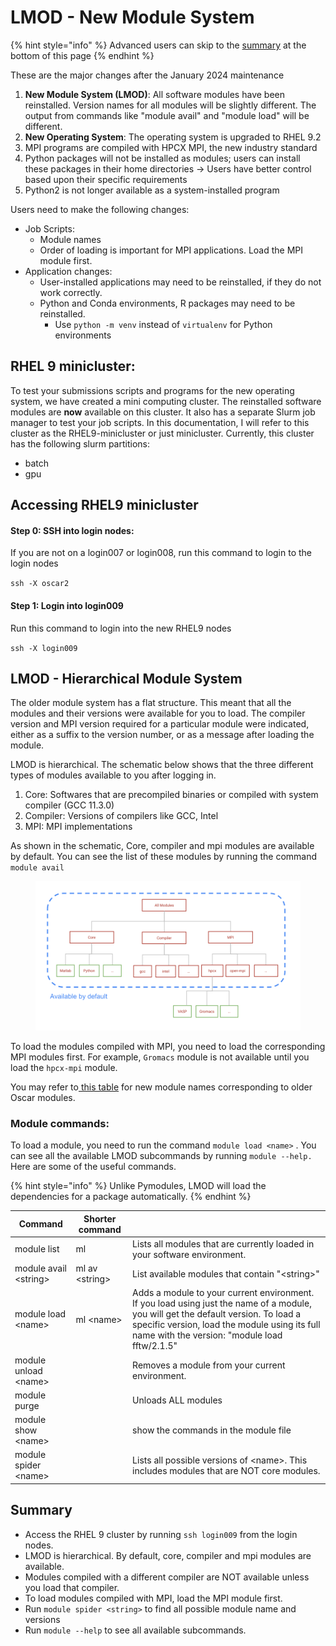 # LMOD - New Module System

{% hint style="info" %}
Advanced users can skip to the [summary](lmod-new-module-system.md#summary) at the bottom of this page
{% endhint %}

These are the major changes after the January 2024 maintenance

1. **New Module System (LMOD)**: All software modules have been reinstalled. Version names for all modules will be slightly different.  The output from commands like "module avail" and "module load" will be different.
2. **New Operating System**: The operating system is upgraded to RHEL 9.2
3. MPI programs are compiled with HPCX MPI, the new industry standard
4. Python packages will not be installed as modules; users can install these packages in their home directories -> Users have better control based upon their specific requirements
5. Python2 is not longer available as a system-installed program

Users need to make the following changes:

* Job Scripts:
  * Module names
  * Order of loading is important for MPI applications. Load the MPI module first.
* Application changes:
  * User-installed applications may need to be reinstalled, if they do not work correctly.
  * Python and  Conda environments, R packages may need to be reinstalled.
    * Use `python -m venv` instead of `virtualenv` for Python environments

## RHEL 9 minicluster:&#x20;

To test your submissions scripts and programs for the new operating system, we have created a mini computing cluster. The reinstalled software modules are **now** available on this cluster. It also has a separate Slurm job manager to test your job scripts. In this documentation, I will refer to this cluster as the RHEL9-minicluster or just minicluster. Currently, this cluster has the following slurm partitions:

* batch
* gpu

## Accessing RHEL9 minicluster

#### Step 0: SSH into login nodes:

&#x20;If you are not on a login007 or login008, run this command to login to the login nodes

`ssh -X oscar2`

#### Step 1: Login into login009

Run this command to login into the new RHEL9 nodes

`ssh -X login009`

## LMOD - Hierarchical Module System

The older module system has a flat structure. This meant that all the modules and their versions were available for you to load. The compiler version and MPI version required for a particular module were indicated, either as a suffix to the version number, or as a message after loading the module.

LMOD is hierarchical. The schematic below shows that the three different types of modules available to you after logging in.&#x20;

1. Core: Softwares that are precompiled binaries or compiled with system compiler (GCC 11.3.0)&#x20;
2. Compiler: Versions of compilers like GCC, Intel
3. MPI: MPI implementations

As shown in the schematic, Core, compiler and mpi modules are available by default. You can see the list of these modules by running the command `module avail`

<figure><img src="../.gitbook/assets/hierarchy3.png" alt=""><figcaption></figcaption></figure>

To load the modules compiled with MPI, you need to load the corresponding MPI modules first. For example, `Gromacs` module is not available until you load the `hpcx-mpi` module.

You may refer to[ this table](module-changes.md) for new module names corresponding to older Oscar modules.

### Module commands:

To load a module, you need to run the command `module load <name>` . You can see all the available LMOD subcommands by running `module --help.` Here are some of the useful commands.&#x20;

{% hint style="info" %}
Unlike Pymodules, LMOD will load the dependencies for a package automatically.
{% endhint %}

| Command                | Shorter command |                                                                                                                                                                                                                                      |
| ---------------------- | --------------- | ------------------------------------------------------------------------------------------------------------------------------------------------------------------------------------------------------------------------------------ |
| module list            | ml              | Lists all modules that are currently loaded in your software environment.                                                                                                                                                            |
| module avail \<string> | ml av \<string> | List available modules that contain "\<string>"                                                                                                                                                                                      |
| module load \<name>    | ml \<name>      | Adds a module to your current environment. If you load using just the name of a module, you will get the default version. To load a specific version, load the module using its full name with the version: "module load fftw/2.1.5" |
| module unload \<name>  |                 | Removes a module from your current environment.                                                                                                                                                                                      |
| module purge           |                 | Unloads ALL modules                                                                                                                                                                                                                  |
| module show \<name>    |                 | show the commands in the module file                                                                                                                                                                                                 |
| module spider \<name>  |                 | Lists all possible versions of \<name>. This includes modules that are NOT core modules.                                                                                                                                             |

## Summary

* Access the RHEL 9 cluster by running `ssh login009` from the login nodes.
* LMOD is hierarchical. By default, core, compiler and mpi modules are available.
* Modules compiled with a different compiler are NOT available unless you load that compiler.
* To load modules compiled with MPI, load the MPI module first.
* Run `module spider <string>` to find all possible module name and versions
* Run `module --help` to see all available subcommands.
